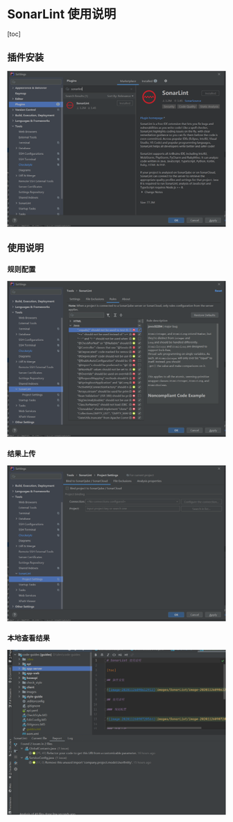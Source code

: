 # SonarLint 使用说明

[toc]

## 插件安装

![image-20201126090612912](images/SonarList/image-20201126090612912.png)

## 使用说明

### 规则配置

![image-20201126090720564](images/SonarList/image-20201126090720564.png)

### 结果上传

![image-20201126090846793](images/SonarList/image-20201126090846793.png)

### 本地查看结果

![image-20201126090942007](images/SonarList/image-20201126090942007.png)


